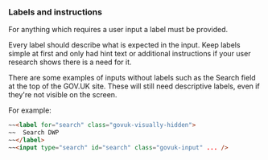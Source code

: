 ### Labels and instructions

For anything which requires a user input a label must be provided.

Every label should describe what is expected in the input. Keep labels simple at first and only had hint text or additional instructions if your user research shows there is a need for it.

There are some examples of inputs without labels such as the Search field at the top of the GOV.UK site. These will still need descriptive labels, even if they're not visible on the screen.

For example:
```html
~~<label for="search" class="govuk-visually-hidden">
~~  Search DWP
~~</label>
~~<input type="search" id="search" class="govuk-input" ... />
```
